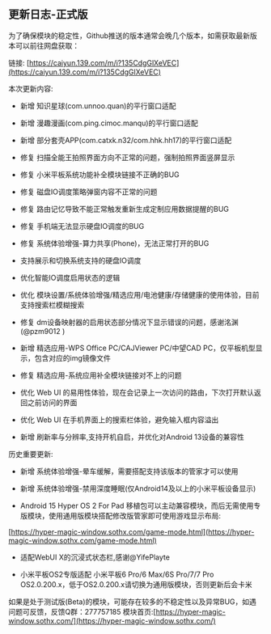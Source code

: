 ## 更新日志-正式版

为了确保模块的稳定性，Github推送的版本通常会晚几个版本，如需获取最新版本可以前往网盘获取：

链接: [https://caiyun.139.com/m/i?135CdgGlXeVEC](https://caiyun.139.com/m/i?135CdgGlXeVEC)


本次更新内容:

- 新增 知识星球(com.unnoo.quan)的平行窗口适配

- 新增 漫趣漫画(com.ping.cimoc.manqu)的平行窗口适配

- 新增 部分套壳APP(com.catxk.n32/com.hhk.hh17)的平行窗口适配

- 修复 扫描全能王拍照界面方向不正常的问题，强制拍照界面竖屏显示

- 修复 小米平板系统功能补全模块链接不正确的BUG

- 修复 磁盘IO调度策略弹窗内容不正常的问题

- 修复 路由记忆导致不能正常触发重新生成定制应用数据提醒的BUG

- 修复 手机端无法显示硬盘IO调度的BUG

- 修复 系统体验增强-算力共享(Phone)，无法正常打开的BUG

- 支持展示和切换系统支持的硬盘IO调度

- 优化智能IO调度启用状态的逻辑

- 优化 模块设置/系统体验增强/精选应用/电池健康/存储健康的使用体验，目前支持搜索栏模糊搜索

- 修复 dm设备映射器的启用状态部分情况下显示错误的问题，感谢洺渊(@pzm9012 )

- 新增 精选应用-WPS Office PC/CAJViewer PC/中望CAD PC，仅平板机型显示，包含对应的img镜像文件

- 修复 精选应用-系统应用补全模块链接对不上的问题

- 优化 Web UI 的易用性体验，现在会记录上一次访问的路由，下次打开默认返回之前访问的界面

- 优化 Web UI 在手机界面上的搜索栏体验，避免输入框内容溢出

- 新增 刷新率与分辨率,支持开机自启，并优化对Android 13设备的兼容性

历史重要更新:


- 新增 系统体验增强-晕车缓解，需要搭配支持该版本的管家才可以使用

- 新增 系统体验增强-禁用深度睡眠(仅Android14及以上的小米平板设备显示)

- Android 15 Hyper OS 2 For Pad 移植包可以主动兼容模块，而后无需使用专版模块，使用通用版模块搭配修改版管家即可使用游戏显示布局:

[https://hyper-magic-window.sothx.com/game-mode.html](https://hyper-magic-window.sothx.com/game-mode.html)

- 适配WebUI X的沉浸式状态栏,感谢@YifePlayte 

- 小米平板OS2专版适配 小米平板6 Pro/6 Max/6S Pro/7/7 Pro OS2.0.200.x，低于OS2.0.200.x请切换为通用版模块，否则更新后会卡米

如果是处于测试版(Beta)的模块，可能存在较多的不稳定性以及异常BUG，如遇问题可反馈，反馈Q群：277757185
模块首页:[https://hyper-magic-window.sothx.com/](https://hyper-magic-window.sothx.com/)